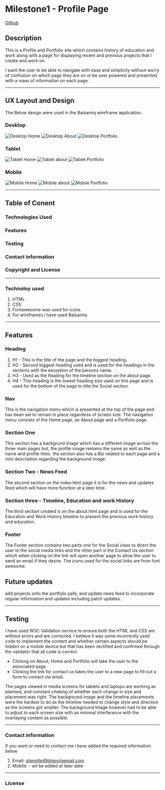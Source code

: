 # Milestone1 - Profile Page

[Github](https://github.com/Paul-Glanville/milestone1 "Github project page")

## Description

This is a Profile and Portfolio site which contains history of education and work along with a page for displaying recent and previous projects that I create and work on.

I want the user to be able to navigate with ease and simplicity without worry of confusion on which page they are on or be over powered and presented with a mass of information on each page. 

---
## UX Layout and Design
The Below design were used in the Balsamiq wireframe application.
### Desktop
![Desktop Home](/assets/wireframes/desktop-home.png)
![Desktop About](/assets/wireframes/desktop-about.png)
![Desktop Portfolio](/assets/wireframes/desktop-portfolio.png)
### Tablet
![Tablet Home](/assets/wireframes/tablet-home.png)
![Tablet about](/assets/wireframes/tablet-about.png)
![Tablet Portfolio](/assets/wireframes/tablet-portfolio.png)
### Mobile
![Mobile Home](/assets/wireframes/mobile-home.png)
![Mobile about](/assets/wireframes/mobile-about.png)
![Mobile Portfolio](/assets/wireframes/mobile-portfolio.png)

---
## Table of Conent
### Technologies Used
### Features
### Testing
### Contact information
### Copyright and License
---
### Technoloy used
1. HTML
2. CSS
3. Fontawesome was used for icons.
4. For wireframes i have used Balsamiq
---
## Features

### Heading
1. H1 - This is the title of the page and the biggest heading.
2. H2 - Second biggest heading used and is used for the headings in the sections with the exception of the persons name.
3. H3 - Used as the heading for the timeline section on the about page.
4. H4 - This heading is the lowest heading size used on this page and is used for the bottom of the page to title the Social section.

### Nav

This is the navigation menu which is presented at the top of the page and has been set to remain in place regardless of screen size. The navigation menu consists of the Home page, an About page and a Portfolio page.
 
### Section One
This section has a backgrund image which has a different image across the three main pages but, the profile image remains the same as well as the name and profile titles. the section also has a Bio related to each page and a mini description regarding the background image.

### Section Two - News Feed
The second section on the index.html page it is for the news and updates feed which will have more function at a later time.

### Section three - Timeline, Education and work History
The third section created is on the about.html page and is used for the Education and Work History timeline to present the previous work history and education.

### Footer
The Footer section contains two parts one for the Social class to direct the user to the social media links and the other part is the Contact Us section which when clicking on the link will open another page to allow the user to send an email if they desire.
The icons used for the social links are from font awesome.

## Future updates
add projects onto the portfolio pafe, and update news feed to incorporate regular information and updates including patch updates.

---
## Testing
I have used W3C Validation service to ensure both the HTML and CSS are without errors and are corrected.
I believe it was some incorrectly used code to implement the content and whether certain aspects should be hidden on a mobile device but that has been rectified and confrmed through the validator that all code is correct.

- Clicking on About, Home and Portfolio will take the user to the associated page.
- Clicking the link for contact us takes the user to a new page to fill out a form to contact via email.

The pages viewed in media screens for tablets and laptops are working as planned, and constant cheking of whether each change in size and placement was right.
The background image and the timeline placements were the hardest to do as the timeline needed to change style and direction as the screens got smaller. 
The background Image however had to be able to adjust to each screen size with as minimal interferance with the overlaying content as possible.

---

### Contact information
If you want or need to contact me i have added the required information below
1. Email: glanville49@goolgemail.com
2. Mobile: - wil be added at later date

---

### License
